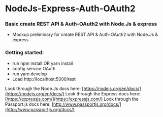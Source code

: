 # NodeJs-Express-Auth-OAuth2
### Basic create REST API & Auth-OAuth2 with Node.Js & express 
  * Mockup preliminary for create REST API &  Auth-OAuth2 with Node.Js & express 
### Getting started:
  * run npm install OR yarn install
 *  config service OAuth
  * run yarn develop
  * Load http://localhost:5000/test

Look through the Node.Js docs here: [https://nodejs.org/en/docs/](https://nodejs.org/en/docs/)
Look through the Express docs here: [https://expressjs.com/](https://expressjs.com/)
Look through the Passport.js docs here: [http://www.passportjs.org/docs/](http://www.passportjs.org/docs/)


